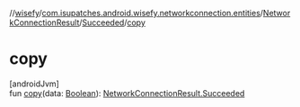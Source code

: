 //[wisefy](../../../../index.md)/[com.isupatches.android.wisefy.networkconnection.entities](../../index.md)/[NetworkConnectionResult](../index.md)/[Succeeded](index.md)/[copy](copy.md)

# copy

[androidJvm]\
fun [copy](copy.md)(data: [Boolean](https://kotlinlang.org/api/latest/jvm/stdlib/kotlin/-boolean/index.html)): [NetworkConnectionResult.Succeeded](index.md)
